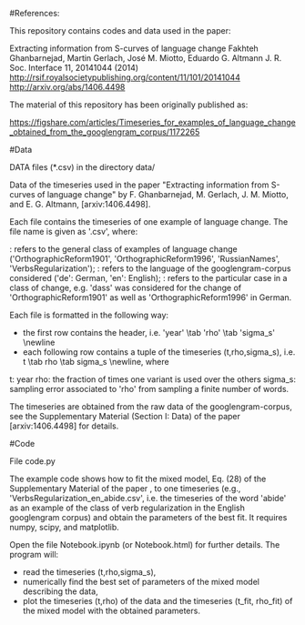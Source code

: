 #References:

This repository contains codes and data used in the paper: 

Extracting information from S-curves of language change
Fakhteh Ghanbarnejad, Martin Gerlach, José M. Miotto, Eduardo G. Altmann
J. R. Soc. Interface 11, 20141044 (2014) 
http://rsif.royalsocietypublishing.org/content/11/101/20141044
http://arxiv.org/abs/1406.4498

The material of this repository has been originally published as:

https://figshare.com/articles/Timeseries_for_examples_of_language_change_obtained_from_the_googlengram_corpus/1172265

#Data

DATA files (*.csv) in the directory data/

Data of the timeseries used in the paper "Extracting information from S-curves of language change" by F. Ghanbarnejad, M. Gerlach, J. M. Miotto, and E. G. Altmann, [arxiv:1406.4498]. 

Each file contains the timeseries of one example of language change. The file name is given as '<class>_<corpus>_<word>.csv', where:

<class>: refers to the general class of examples of language change ('OrthographicReform1901', 'OrthographicReform1996', 'RussianNames', 'VerbsRegularization');
<corpus>: refers to the language of the googlengram-corpus considered ('de': German, 'en': English);
<word>: refers to the particular case in a class of change, e.g. 'dass' was considered for the change of 'OrthographicReform1901' as well as 'OrthographicReform1996'  in German.

Each file is formatted in the following way:
- the first row contains the header, i.e. 'year' \tab 'rho' \tab 'sigma_s' \newline
- each following row contains a tuple of the timeseries (t,rho,sigma_s), i.e. t \tab rho \tab sigma_s \newline, where

t:       year
rho:     the fraction of times one variant is used over the others
sigma_s: sampling error associated to 'rho' from sampling a finite number of words.

The timeseries are obtained from the raw data of the googlengram-corpus, see the Supplementary Material (Section I: Data) of the paper [arxiv:1406.4498] for details.


#Code

File code.py

The example code shows how to fit the mixed model, Eq. (28) of the Supplementary Material of the paper , to one timeseries (e.g., 'VerbsRegularization_en_abide.csv', i.e. the timeseries of the word 'abide' as an example of the class of verb regularization in the English googlengram corpus) and obtain the parameters of the best fit. It requires numpy, scipy, and matplotlib. 

Open the file Notebook.ipynb (or Notebook.html) for further details. The program will:
- read the timeseries (t,rho,sigma_s),
- numerically find the best set of parameters of the mixed model describing the data,
- plot the timeseries (t,rho) of the data and the timeseries (t_fit, rho_fit) of the mixed model with the obtained parameters. 

